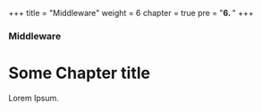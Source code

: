 +++
title = "Middleware"
weight = 6
chapter = true
pre = "<b>6. </b>"
+++

### Middleware

# Some Chapter title

Lorem Ipsum.